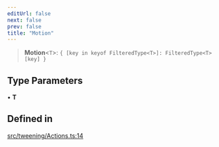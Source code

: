 ```yaml
---
editUrl: false
next: false
prev: false
title: "Motion"
---
```


> **Motion**\<`T`\>: `{ [key in keyof FilteredType<T>]: FilteredType<T>[key] }`

## Type Parameters

• **T**

## Defined in

[src/tweening/Actions.ts:14](https://github.com/agargaro/three.ez/blob/3fdd7e09783eb2a959141bd465ac646bca571e93/src/tweening/Actions.ts#L14)
